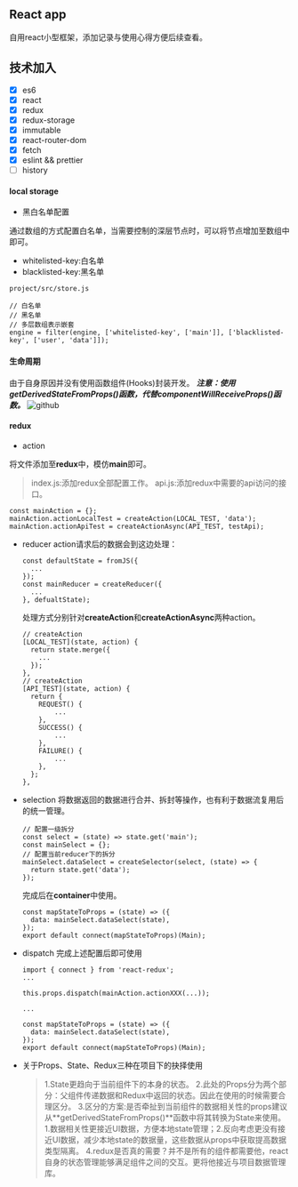 React app
---
自用react小型框架，添加记录与使用心得方便后续查看。

## 技术加入
* [x] es6
* [x] react
* [x] redux
* [x] redux-storage
* [x] immutable
* [x] react-router-dom
* [x] fetch
* [x] eslint && prettier
* [ ] history

#### local storage
* 黑白名单配置

通过数组的方式配置白名单，当需要控制的深层节点时，可以将节点增加至数组中即可。
  * whitelisted-key:白名单
  * blacklisted-key:黑名单

```
project/src/store.js

// 白名单
// 黑名单
// 多层数组表示嵌套
engine = filter(engine, ['whitelisted-key', ['main']], ['blacklisted-key', ['user', 'data']]);
```

#### 生命周期
由于自身原因并没有使用函数组件(Hooks)封装开发。
***注意：使用getDerivedStateFromProps()函数，代替componentWillReceiveProps()函数。***
![github](https://yangandmore.github.io/img/ReactLifecycle/1.png)

#### redux
* action

将文件添加至**redux**中，模仿**main**即可。

> index.js:添加redux全部配置工作。
> api.js:添加redux中需要的api访问的接口。

```
const mainAction = {};
mainAction.actionLocalTest = createAction(LOCAL_TEST, 'data');
mainAction.actionApiTest = createActionAsync(API_TEST, testApi);
```

* reducer
    action请求后的数据会到这边处理：
    ```
    const defaultState = fromJS({
      ...
    });
    const mainReducer = createReducer({
      ...
    }, defualtState);
    ```

    处理方式分别针对**createAction**和**createActionAsync**两种action。
    ```
    // createAction
    [LOCAL_TEST](state, action) {
      return state.merge({
        ...
      });
    },
    // createAction
    [API_TEST](state, action) {
      return {
        REQUEST() {
            ...
        },
        SUCCESS() {
            ...
        },
        FAILURE() {
            ...
        },
      };
    },
    ```

* selection
    将数据返回的数据进行合并、拆封等操作，也有利于数据流复用后的统一管理。
    ```
    // 配置一级拆分
    const select = (state) => state.get('main');
    const mainSelect = {};
    // 配置当前reducer下的拆分
    mainSelect.dataSelect = createSelector(select, (state) => {
      return state.get('data');
    });
    ```
    完成后在**container**中使用。
    ```
    const mapStateToProps = (state) => ({
      data: mainSelect.dataSelect(state),
    });
    export default connect(mapStateToProps)(Main);
    ```
* dispatch
    完成上述配置后即可使用
    ```
    import { connect } from 'react-redux';
    ...

    this.props.dispatch(mainAction.actionXXX(...));

    ...

    const mapStateToProps = (state) => ({
      data: mainSelect.dataSelect(state),
    });
    export default connect(mapStateToProps)(Main);
    ```
* 关于Props、State、Redux三种在项目下的抉择使用
    > 1.State更趋向于当前组件下的本身的状态。
    > 2.此处的Props分为两个部分：父组件传递数据和Redux中返回的状态。因此在使用的时候需要合理区分。
    > 3.区分的方案:是否牵扯到当前组件的数据相关性的props建议从**getDerivedStateFromProps()**函数中将其转换为State来使用。1.数据相关性更接近UI数据，方便本地state管理；2.反向考虑更没有接近UI数据，减少本地state的数据量，这些数据从props中获取提高数据类型隔离。
    > 4.redux是否真的需要？并不是所有的组件都需要他，react自身的状态管理能够满足组件之间的交互。更将他接近与项目数据管理库。

